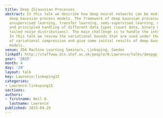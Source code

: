 ```yaml
---
title: Deep {G}aussian Processes
abstract: In this talk we describe how deep neural networks can be modified to produce
  deep Gaussian process models. The framework of deep Gaussian processes allow for
  unsupervised learning, transfer learning, semi-supervised learning, multi-task learning
  and principled handling of different data types (count data, binary data, heavy
  tailed noise distributions). The main challenge is to handle the intractabilities.
  In this talk we review the variational bounds that are used under the framework
  of variational compression and give some initial results of deep Gaussian process
  models.
venue: IDA Machine Learning Seminars, Linkoping, Sweden
linkpdf: http://staffwww.dcs.shef.ac.uk/people/N.Lawrence/talks/deepgp_linkoping15.pdf
year: '2015'
month: 4
day: '29'
layout: talk
key: Lawrence:linkoping15
categories:
- Lawrence:linkoping15
sections: 
authors:
- firstname: Neil D.
  lastname: Lawrence
published: 2015-04-29
---
```

